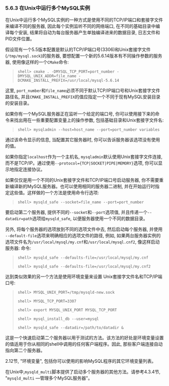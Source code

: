 ### 5.6.3 在Unix中运行多个MySQL实例

在Unix中运行多个MySQL实例的一种方式是使用不同的TCP/IP端口和套接字文件来编译不同的服务器, 因此每个实例监听不同的网络端口, 在不同的基础目录中编译每个安装, 结果将自动为每台服务器产生单独编译进来的数据目录, 日志文件和PID文件位置。

假设现有一个5.5版本配置是默认的TCP/IP端口号(3306)和Unix套接字文件(`/tmp/mysql.sock`)的服务器, 要想配置一个新的5.6.14版本有不同操作参数的服务器, 使用像这样的一个`CMake`命令:

> `shell> cmake . -DMYSQL_TCP_PORT=port_number -DMYSQL_UNIX_ADDR=file_name -DCMAKE_INSTALL_PREFIX=/usr/local/mysql-5.6.14` 

这里, `port_number`和`file_name`必须不同于默认TCP/IP端口号和Unix套接字文件路径名, 并且`CMAKE_INSTALL_PREFIX`的值应指定一个不同于现有MySQL安装目录的安装目录。

如果你有一个MySQL服务器正在监听一个给定的端口号, 你可以使用接下来的命令来找出用在一些重要配置变量上的操作参数, 包括基础目录和Unix套接字文件名:

> `shell> mysqladmin --host=host_name --port=port_number variables`

通过该命令显示的信息, 当配置其它服务器时, 你可以告诉服务器该选项没有使用的值。

如果你指定`localhost`作为一个主机名, `mysqladmin`默认使用Unix套接字文件连接, 而不是TCP/IP。通过使用`--protocol={TCP|SOCKET|PIPE|MEMORY}`选项, 你可以显示地指定连接协议。

如果仅仅是用一个不同的Unix套接字文件和TCP/IP端口号启动服务器, 你不需要重新编译新的MySQL服务器。也可以使用相同的服务器二进制, 并在开始运行时指定这些值。这样做的一个方法是使用命令行选项:

> `shell> mysqld_safe --socket=file_name --port=port_number`

要启动第二个服务器, 提供不同的`--socket`和`--port`选项值, 并且传递一个`--datadir=path`选项给`mysqld_safe`, 以便服务器使用一个不同的数据目录。

另外, 将每个服务器的选项放到不同的选项文件中去, 然后启动每个服务器, 并使用 `--default-file`选项来明确相应的选项文件的路径, 例如, 如果两台服务器实例的选项文件名为`/usr/local/mysql/my.cnf`和`/usr/local/mysql.cnf2`, 像这样启动服务器: 命令:

> `shell> mysqld_safe --defaults-file=/usr/local/mysql/my.cnf`
>
> `shell> mysqld_safe --defaults-file=/usr/local/mysql/my.cnf2`

达到类似效果的另一个方法是使用环境变量来设置 Unix套接字文件名和TCP/IP端口号:


> `shell> MYSQL_UNIX_PORT=/tmp/mysqld-new.sock`
>
> `shell> MYSQL_TCP_PORT=3307`
>
> `shell> export MYSQL_UNIX_PORT MYSQL_TCP_PORT`
>
> `shell> mysql_install_db --user=mysql`
>
> `shell> mysqld_safe --datadir=/path/to/datadir &`

这是一个快速启动第二个服务器以用于测试的方法。该方法的好处是环境变量设置的值适用于你从相同的shell中调用的任何客户端程序。因此, 那些客户端连接自动指向第二个服务器。

2.12节, "环境变量", 包括你可以使用的影响MySQL程序的其它环境变量列表。

在Unix中,`mysqld_multi`脚本提供了启动多个服务器的其他方法。请参考4.3.4节, "`mysqld_multi` —管理多个MySQL服务器"。
